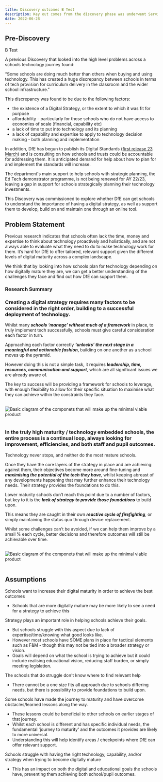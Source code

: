 ```yaml
---
title: Discovery outcomes B Test
description: Key out comes from the discovery phase was underwent Service Assessment in early 2022
date: 2022-06-28
---
```

## Pre-Discovery

B Test

A previous Discovery that looked into the high level problems across a schools technology journey found:

“Some schools are doing much better than others when buying and using technology. This has created a huge discrepancy between schools in terms of tech provision for curriculum delivery in the classroom and the wider school infrastructure.”

This discrepancy was found to be due to the following factors:

- the existence of a Digital Strategy, or the extent to which it was fit for purpose
- affordability - particularly for those schools who do not have access to economies of scale (financial, capability etc)
- a lack of time to put into technology and its planning
- a lack of capability and expertise to apply to technology decision making - both planning and implementation

In addition, DfE has begun to publish its Digital Standards ([first release 23 March](https://www.gov.uk/guidance/meeting-digital-and-technology-standards-in-schools-and-colleges)) and is consulting on how schools and trusts could be accountable for addressing them. It is anticipated demand for help about how to plan for and implement the standards will increase.

The department's main support to help schools with strategic planning, the Ed Tech demonstrator programme, is not being renewed for AY 22/23, leaving a gap in support for schools strategically planning their technology investments.

This Discovery was commissioned to explore whether DfE can get schools to understand the importance of having a digital strategy, as well as support them to develop, build on and maintain one through an online tool.

## Problem Statement

Previous research indicates that schools often lack the time, money and expertise to think about technology proactively and holistically, and are not always able to evaluate what they need to do to make technology work for them. It’s hard for DfE to offer tailored, relevant support given the different levels of digital maturity across a complex landscape.

We think that by looking into how schools plan for technology depending on how digitally mature they are, we can get a better understanding of the challenges they face and find out how DfE can support them.

### Research Summary

### Creating a digital strategy requires many factors to be considered in the right order, building to a successful deployment of technology.

Whilst many ***schools ‘manage’ without much of a framework*** in place, to truly implement tech successfully, schools must give careful consideration each factor in turn.

Approaching each factor correctly ***‘unlocks’ the next stage in a meaningful and actionable fashion***, building on one another as a school moves up the pyramid.

However doing this is not a simple task, it requires ***leadership, time, resources, communication and support***, which are all significant issues we are already aware of.

The key to success will be providing a framework for schools to leverage, with enough flexibility to allow for their specific situation to maximise what they can achieve within the constraints they face.

<br>
<img src="/pyramid.png" alt="Basic diagram of the componets that will make up the minimal viable product">
<br>
<br>

### In the truly high maturity / technology embedded schools, the entire process is a continual loop, always looking for improvement, efficiencies, and both staff and pupil outcomes.

Technology never stops, and neither do the most mature schools.

Once they have the core layers of the strategy in place and are achieving against them, their objectives become more around fine-tuning and ***maximising the potential of the tech they have***, whilst keeping abreast of any developments happening that may further enhance their technology needs. Their strategy provides the foundations to do this.

Lower maturity schools don’t reach this point due to a number of factors, but key to it is the ***lack of strategy to provide those foundations*** to build upon.

This means they are caught in their own ***reactive cycle of firefighting***, or simply maintaining the status quo through device replacement.

Whilst some challenges can’t be avoided, if we can help them improve by a small % each cycle, better decisions and therefore outcomes will still be achievable over time.

<br>
<img src="/cycle.png" alt="Basic diagram of the componets that will make up the minimal viable product">
<br>
<br>

## Assumptions

Schools want to increase their digital maturity in order to achieve the best outcomes
- Schools that are more digitally mature may be more likely to see a need for a strategy to achieve this

Strategy plays an important role in helping schools achieve their goals.
- But schools struggle with this aspect due to lack of expertise/time/knowing what good looks like.
- However most schools have SOME plans in place for tactical elements such as F&M - though this may not be tied into a broader strategy or vision.
- Goals will depend on what the school is trying to achieve but it could include realising educational vision, reducing staff burden, or simply meeting legislation.

The schools that do struggle don't know where to find relevant help
- There cannot be a one size fits all approach due to schools differing needs, but there is possibility to provide foundations to build upon.

Some schools have made the journey to maturity and have overcome obstacles/learned lessons along the way.
- These lessons could be beneficial to other schools on earlier stages of that journey.
- Whilst each school is different and has specific individual needs, the fundamental 'journey to maturity' and the outcomes it provides are likely to more universal.
- Understanding this will help identify areas / checkpoints where DfE can offer relevant support.

Schools struggle with having the right technology, capability, and/or strategy when trying to become digitally mature
- This has an impact on both the digital and educational goals the schools have, preventing them achieving both school/pupil outcomes.
